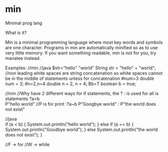 min
===

Minimal prog lang

What is it?

Min is a minimal programming language where most key words and symbols are one character. Programs in min are automatically minified so as to use very little memory. If you want something readable, min is not for you, try manatee instead.


Examples:
//min                     //java
$str="hello" "world"      String str = "hello" + "world";
//non leading white spaces are string concatenation so white spaces cannot be in the middle of statements unless for concatenation
#num=3                    double num = 3;
#n=2,n=4                  double n = 2, n = 4;
Bb=T                      boolean b = true;


//min
//Why have 2 different ways for if statements, the ? : is used for all is statements
?a>b                    
    P"hello world" //P is for print
:?a~b
    P"Googbye world"
:
    P"the world does not exist"
 
//java   
if (a < b) {
    System.out.println("hello world");
} else if (a == b) {
    System.out.println("Goodbye world");
} else
    System.out.println("the world does not exist");
}

//F -> for
//W -> while








